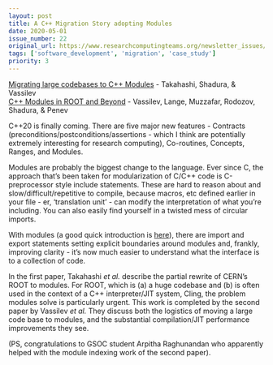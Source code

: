 ```yaml
---
layout: post
title: A C++ Migration Story adopting Modules
date: 2020-05-01
issue_number: 22
original_url: https://www.researchcomputingteams.org/newsletter_issues/0022
tags: ['software_development', 'migration', 'case_study']
priority: 3
---
```


<!-- markdownlint-disable MD033 -->
<!-- markdownlint-disable MD041 -->
<!-- markdownlint-disable MD049 -->

[Migrating large codebases to C++ Modules](https://arxiv.org/abs/1906.05092) - Takahashi, Shadura, & Vassilev <br/>
[C++ Modules in ROOT and Beyond](https://arxiv.org/abs/2004.06507) - Vassilev,  Lange, Muzzafar, Rodozov, Shadura, & Penev

C++20 is finally coming.   There are five major new features - Contracts (preconditions/postconditions/assertions - which I think are potentially extremely interesting for research computing), Co-routines, Concepts, Ranges, and Modules.

Modules are probably the biggest change to the language.  Ever since C, the approach that’s been taken for modularization of C/C++ code is C-preprocessor style include statements.  These are hard to reason about and slow/difficult/repetitive to compile, because macros, etc defined earlier in your file - er, ‘translation unit’ - can modify the interpretation of what you’re including.  You can also easily find yourself in a twisted mess of circular imports.

With modules (a good quick introduction is [here](https://vector-of-bool.github.io/2019/03/10/modules-1.html)), there are import and export statements setting explicit boundaries around modules and, frankly, improving clarity - it’s now much easier to understand what the interface is to a collection of code.

In the first paper, Takahashi *et al.* describe the partial rewrite of CERN’s ROOT to modules.  For ROOT, which is (a) a huge codebase and (b) is often used in the context of a C++ interpreter/JIT system, Cling, the problem modules solve is particularly urgent.  This work is completed by the second paper by Vassilev *et al.*  They discuss both the logistics of moving a large code base to modules, and the substantial compilation/JIT performance improvements they see.

(PS, congratulations to GSOC student Arpitha Raghunandan who apparently helped with the module indexing work of the second paper).

